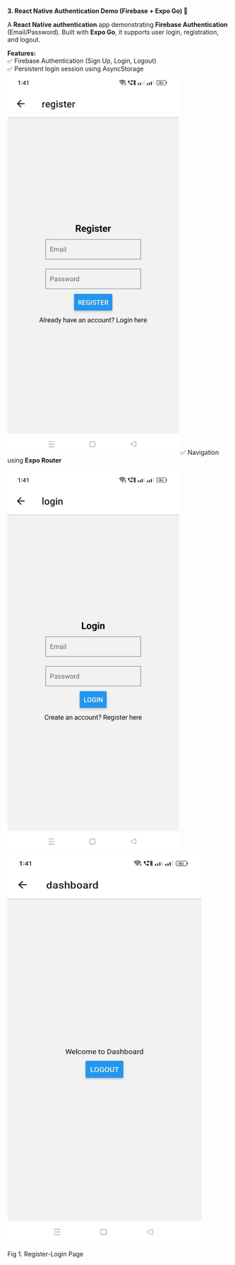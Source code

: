 **3. React Native Authentication Demo (Firebase + Expo Go) 🔐**

A **React Native authentication** app demonstrating **Firebase
Authentication** (Email/Password). Built with **Expo Go**, it supports
user login, registration, and logout.

**Features:**\
✅ Firebase Authentication (Sign Up, Login, Logout)\
✅ Persistent login session using AsyncStorage\
![](image3.jpeg)
✅ Navigation using **Expo Router**

![](image4.jpeg)
![](image5.jpeg)


Fig 1. Register-Login Page